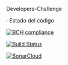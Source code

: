 Developers-Challenge

· Estado del código

[![BCH compliance](https://bettercodehub.com/edge/badge/carloshdzcasares/Developers-Challenge?branch=develop)](https://bettercodehub.com/)

[![Build Status](https://travis-ci.org/carloshdzcasares/Developers-Challenge.svg?branch=develop)](https://travis-ci.org/carloshdzcasares/Developers-Challenge)

[![SonarCloud](https://sonarcloud.io/images/project_badges/sonarcloud-white.svg)](https://sonarcloud.io/dashboard?id=com.chc.challenge%3Atwitter)

